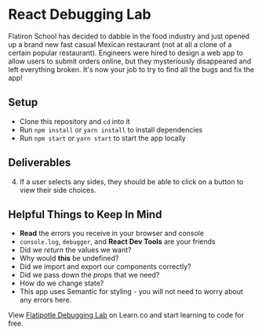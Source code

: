 # React Debugging Lab

Flatiron School has decided to dabble in the food industry and just opened up a brand new fast casual Mexican restaurant (not at all a clone of a certain popular restaurant). Engineers were hired to design a web app to allow users to submit orders online, but they mysteriously disappeared and left everything broken. It's now your job to try to find all the bugs and fix the app!

## Setup

* Clone this repository and `cd` into it
* Run `npm install` or `yarn install` to install dependencies
* Run `npm start` or `yarn start` to start the app locally

## Deliverables

<!-- 1. A user should be able to see an order form with options for protein, fillings, toppings, and sides. -->
<!-- 2. A user should be able to select as many proteins, fillings, toppings, and sides as they desire. -->
<!-- 3. A user should be able to submit the form with their selections and see their order(s) listed under "All Orders." -->
4. If a user selects any sides, they should be able to click on a button to view their side choices.


## Helpful Things to Keep In Mind

* **Read** the errors you receive in your browser and console
* `console.log`, `debugger`, and **React Dev Tools** are your friends
* Did we *return* the values we want?
* Why would **this** be undefined?
* Did we import and export our components correctly?
* Did we pass down the *props* that we need?
* How do we change state?
* This app uses Semantic for styling - you will not need to worry about any errors here.

<p class='util--hide'>View <a href='https://learn.co/lessons/Flatipotle-Debugging-Lab'>Flatipotle Debugging Lab</a> on Learn.co and start learning to code for free.</p>
